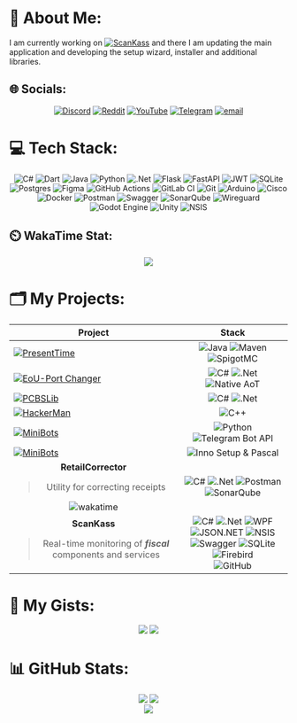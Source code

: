 # 💫 About Me:
I am currently working on [![ScanKass](https://img.shields.io/badge/ScanKass-%2306802F?logo=data%3Aimage%2Fsvg%2Bxml%3Bbase64%2CPHN2ZyB3aWR0aD0iNDE5IiBoZWlnaHQ9IjQxOCIgdmlld0JveD0iMCAwIDQxOSA0MTgiIGZpbGw9Im5vbmUiIHhtbG5zPSJodHRwOi8vd3d3LnczLm9yZy8yMDAwL3N2ZyI%2BCjxwYXRoIGQ9Ik0yMjcgMjI2SDM2NVYzNjRIMjI3VjIyNloiIGZpbGw9ImJsYWNrIi8%2BCjxyZWN0IHg9IjU1IiB5PSI1NCIgd2lkdGg9IjE3MSIgaGVpZ2h0PSIxNzEiIGZpbGw9IiMwQkRBNTEiLz4KPC9zdmc%2BCg%3D%3D&labelColor=%23ffffff)](https://scankass.ru) and there I am updating the main application and developing the setup wizard, installer and additional libraries.

## 🌐 Socials:
<div align="center">
  <a href="https://discord.gg/ornaras"><img src="https://img.shields.io/badge/Discord-%237289DA.svg?style=for-the-badge&logo=discord&amp;logoColor=white" alt="Discord"></a> 
  <a href="https://reddit.com/user/ornaras"><img src="https://img.shields.io/badge/Reddit-%23FF4500.svg?style=for-the-badge&logo=Reddit&amp;logoColor=white" alt="Reddit"></a> 
  <a href="https://www.youtube.com/@ornaras-the-copybara"><img src="https://img.shields.io/badge/YouTube-%23C4302B.svg?style=for-the-badge&logo=youtube&amp;logoColor=white" alt="YouTube"></a> 
  <a href="https://t.me/ornaras"><img src="https://img.shields.io/badge/Telegram-%231d94d0.svg?style=for-the-badge&logo=Telegram&amp;logoColor=white" alt="Telegram"></a> 
  <a href="mailto:ornaras.us@gmail.com"><img src="https://img.shields.io/badge/Email-D14836?style=for-the-badge&logo=gmail&amp;logoColor=white" alt="email"></a>
</div>

# 💻 Tech Stack:
<div align="center">
  <img src="https://img.shields.io/badge/c%23-%23239120.svg?style=for-the-badge&amp;logo=csharp&amp;logoColor=white" alt="C#"> 
  <img src="https://img.shields.io/badge/dart-%230175C2.svg?style=for-the-badge&amp;logo=dart&amp;logoColor=white" alt="Dart"> 
  <img src="https://img.shields.io/badge/java-%23ED8B00.svg?style=for-the-badge&amp;logo=openjdk&amp;logoColor=white" alt="Java"> 
  <img src="https://img.shields.io/badge/python-3670A0?style=for-the-badge&amp;logo=python&amp;logoColor=ffdd54" alt="Python"> 
  <img src="https://img.shields.io/badge/.NET-5C2D91?style=for-the-badge&amp;logo=.net&amp;logoColor=white" alt=".Net">
  <img src="https://img.shields.io/badge/flask-%23000.svg?style=for-the-badge&amp;logo=flask&amp;logoColor=white" alt="Flask"> 
  <img src="https://img.shields.io/badge/FastAPI-005571?style=for-the-badge&amp;logo=fastapi" alt="FastAPI"> 
  <img src="https://img.shields.io/badge/JWT-black?style=for-the-badge&amp;logo=JSON%20web%20tokens" alt="JWT"> 
  <img src="https://img.shields.io/badge/sqlite-%2307405e.svg?style=for-the-badge&amp;logo=sqlite&amp;logoColor=white" alt="SQLite"> 
  <img src="https://img.shields.io/badge/postgres-%23316192.svg?style=for-the-badge&amp;logo=postgresql&amp;logoColor=white" alt="Postgres">
  <img src="https://img.shields.io/badge/figma-%23F24E1E.svg?style=for-the-badge&amp;logo=figma&amp;logoColor=white" alt="Figma"> 
  <img src="https://img.shields.io/badge/github%20actions-%232671E5.svg?style=for-the-badge&amp;logo=githubactions&amp;logoColor=white" alt="GitHub Actions"> 
  <img src="https://img.shields.io/badge/gitlab%20CI-%23181717.svg?style=for-the-badge&amp;logo=gitlab&amp;logoColor=white" alt="GitLab CI"> 
  <img src="https://img.shields.io/badge/git-%23F05033.svg?style=for-the-badge&amp;logo=git&amp;logoColor=white" alt="Git"> 
  <img src="https://img.shields.io/badge/-Arduino-00979D?style=for-the-badge&amp;logo=Arduino&amp;logoColor=white" alt="Arduino">
  <img src="https://img.shields.io/badge/cisco-%23049fd9.svg?style=for-the-badge&amp;logo=cisco&amp;logoColor=black" alt="Cisco"> 
  <img src="https://img.shields.io/badge/docker-%230db7ed.svg?style=for-the-badge&amp;logo=docker&amp;logoColor=white" alt="Docker"> 
  <img src="https://img.shields.io/badge/Postman-FF6C37?style=for-the-badge&amp;logo=postman&amp;logoColor=white" alt="Postman"> 
  <img src="https://img.shields.io/badge/-Swagger-%23Clojure?style=for-the-badge&amp;logo=swagger&amp;logoColor=white" alt="Swagger"> 
  <img src="https://img.shields.io/badge/SonarQube-black?style=for-the-badge&amp;logo=sonarqube&amp;logoColor=4E9BCD" alt="SonarQube"> 
  <img src="https://img.shields.io/badge/wireguard-%2388171A.svg?style=for-the-badge&amp;logo=wireguard&amp;logoColor=white" alt="Wireguard"> 
  <img src="https://img.shields.io/badge/GODOT-%23FFFFFF.svg?style=for-the-badge&amp;logo=godot-engine" alt="Godot Engine"> 
  <img src="https://img.shields.io/badge/unity-%23000000.svg?style=for-the-badge&amp;logo=unity&amp;logoColor=white" alt="Unity"> 
  <img src="https://img.shields.io/badge/NSIS-%2301B0F0.svg?style=for-the-badge&amp;logo=nsis&amp;logoColor=white" alt="NSIS">
</div>

## ⏲️ WakaTime Stat:
<div align="center">
  <a href="https://wakatime.com/@ornaras"><img src="https://github-readme-stats.vercel.app/api/wakatime?username=ornaras&theme=transparent&hide_title=true&layout=compact&hide_border=true"/></a>
</div>

# 🗂️ My Projects:

<div align="center">
  <table>
    <thead>
      <tr>
        <th>Project</th>
        <th>Stack</th>
      </tr>
    </thead>
    <tbody>
      <tr>
        <td>
          <a href="https://github.com/ornaras/PresentTime">
            <img src="https://github-readme-stats.vercel.app/api/pin/?username=ornaras&amp;repo=PresentTime&amp;theme=transparent&amp;hide_border=true" alt="PresentTime">
          </a>
        </td>
        <td>
          <div align="center">
            <img src="https://img.shields.io/badge/java-%23ED8B00.svg?style=for-the-badge&amp;logo=openjdk&amp;logoColor=white" alt="Java">
            <img src="https://img.shields.io/badge/Maven-%23c71a36.svg?style=for-the-badge&amp;logo=apachemaven&amp;logoColor=white" alt="Maven">
            <img src="https://img.shields.io/badge/SpigotMC-%23ed8106.svg?style=for-the-badge&amp;logo=spigotmc&amp;logoColor=white" alt="SpigotMC">
          </div>
        </td>
        </tr>
      <tr>
        <td>
          <a href="https://github.com/ornaras/eou-port-changer">
            <img src="https://github-readme-stats.vercel.app/api/pin/?username=ornaras&amp;repo=eou-port-changer&amp;theme=transparent&amp;hide_border=true" alt="EoU-Port Changer">
          </a>
        </td>
        <td>
          <div align="center">
            <img src="https://img.shields.io/badge/c%23-%23239120.svg?style=for-the-badge&amp;logo=csharp&amp;logoColor=white" alt="C#"> 
            <img src="https://img.shields.io/badge/.NET-5C2D91?style=for-the-badge&amp;logo=.net&amp;logoColor=white" alt=".Net"> 
            <img src="https://img.shields.io/badge/Native%20AoT-5a26d9?style=for-the-badge" alt="Native AoT">
          </div>
        </td>
      </tr>
      <tr>
        <td>
          <a href="https://github.com/ornaras/PCBSLib">
            <img src="https://github-readme-stats.vercel.app/api/pin/?username=ornaras&amp;repo=PCBSLib&amp;theme=transparent&amp;hide_border=true" alt="PCBSLib">
          </a>
        </td>
        <td>
          <div align="center">
            <img src="https://img.shields.io/badge/c%23-%23239120.svg?style=for-the-badge&amp;logo=csharp&amp;logoColor=white" alt="C#"> 
            <img src="https://img.shields.io/badge/.NET-5C2D91?style=for-the-badge&amp;logo=.net&amp;logoColor=white" alt=".Net">
          </div>
        </td>
      </tr>
      <tr>
        <td>
          <a href="https://github.com/ornaras/HackerMan">
            <img src="https://github-readme-stats.vercel.app/api/pin/?username=ornaras&amp;repo=HackerMan&amp;theme=transparent&amp;hide_border=true" alt="HackerMan">
          </a>
        </td>
        <td>
          <div align="center">
            <img src="https://img.shields.io/badge/c++-00599C.svg?style=for-the-badge&amp;logo=cplusplus&amp;logoColor=white" alt="C++">
          </div>
        </td>
      </tr>
      <tr>
        <td>
          <a href="https://github.com/ornaras/MiniBots">
            <img src="https://github-readme-stats.vercel.app/api/pin/?username=ornaras&amp;repo=MiniBots&amp;theme=transparent&amp;hide_border=true" alt="MiniBots">
          </a>
        </td>
        <td>
          <div align="center">
            <img src="https://img.shields.io/badge/python-3670A0?style=for-the-badge&amp;logo=python&amp;logoColor=ffdd54" alt="Python"> 
            <img src="https://img.shields.io/badge/Bot_API-26A5E4?style=for-the-badge&amp;logo=telegram&amp;logoColor=white" alt="Telegram Bot API"> 
          </div>
        </td>
      </tr>
      <tr>
        <td>
          <a href="https://github.com/ornaras/ServiceHelper">
            <img src="https://github-readme-stats.vercel.app/api/pin/?username=ornaras&amp;repo=ServiceHelper&amp;theme=transparent&amp;hide_border=true" alt="MiniBots">
          </a>
        </td>
        <td>
          <div align="center">
            <img src="https://img.shields.io/badge/Inno_Setup-PASCAL-3670A0?style=for-the-badge&amp;logoColor=ffdd54" alt="Inno Setup & Pascal"> 
          </div>
        </td>
      </tr>
      <tr>
        <td>
          <div align="center">
            <strong>RetailCorrector</strong><br/>
            <blockquote>Utility for correcting receipts</blockquote>
            <img src="https://wakatime.com/badge/user/cb1d81a4-cf38-4b2f-a98a-4e569f87e13b/project/6d9d0077-fcfa-4326-942d-add652280cfa.svg" alt="wakatime">
          </div>
        </td>
        <td>
          <div align="center">
            <img src="https://img.shields.io/badge/c%23-%23239120.svg?style=for-the-badge&amp;logo=csharp&amp;logoColor=white" alt="C#">
            <img src="https://img.shields.io/badge/.NET-5C2D91?style=for-the-badge&amp;logo=.net&amp;logoColor=white" alt=".Net"> 
            <img src="https://img.shields.io/badge/Postman-FF6C37?style=for-the-badge&amp;logo=postman&amp;logoColor=white" alt="Postman"> 
            <img src="https://img.shields.io/badge/SonarQube-black?style=for-the-badge&amp;logo=sonarqube&amp;logoColor=4E9BCD" alt="SonarQube">
          </div>
        </td>
      </tr>
      <tr>
        <td>
          <div align="center">
            <strong>ScanKass</strong><br/>
            <blockquote>Real-time monitoring of <i><b>fiscal</b></i> components and services</blockquote>
          </div>
        </td>
        <td>
          <div align="center">
            <img src="https://img.shields.io/badge/c%23-%23239120.svg?style=for-the-badge&amp;logo=csharp&amp;logoColor=white" alt="C#"> 
            <img src="https://img.shields.io/badge/.NET-5C2D91?style=for-the-badge&amp;logo=.net&amp;logoColor=white" alt=".Net"> 
            <img src="https://img.shields.io/badge/WPF-%23239120.svg?style=for-the-badge&amp;logoColor=white" alt="WPF"> 
            <img src="https://img.shields.io/badge/JSON.NET-black.svg?style=for-the-badge&amp;logo=rocket&amp;logoColor=white" alt="JSON.NET"> 
            <img src="https://img.shields.io/badge/NSIS-%2301B0F0.svg?style=for-the-badge&amp;logo=nsis&amp;logoColor=white" alt="NSIS"><br/>
            <img src="https://img.shields.io/badge/-Swagger-%23Clojure?style=for-the-badge&amp;logo=swagger&amp;logoColor=white" alt="Swagger"> 
            <img src="https://img.shields.io/badge/sqlite-%2307405e.svg?style=for-the-badge&amp;logo=sqlite&amp;logoColor=white" alt="SQLite"> 
            <img src="https://img.shields.io/badge/Firebird-%23e9730a.svg?style=for-the-badge" alt="Firebird"><br/>
            <img src="https://img.shields.io/badge/GitHub_API-%23121011.svg?style=for-the-badge&amp;logo=github&amp;logoColor=white" alt="GitHub">
          </div>
        </td>
      </tr>
    </tbody>
  </table>
</div>


# 📜 My Gists:
<div align="center">
  <a href="https://gist.github.com/ornaras/2a1237ffa669f63c20c5482d653ed4aa/"><img src="https://github-readme-stats.vercel.app/api/gist?id=2a1237ffa669f63c20c5482d653ed4aa&theme=transparent"/></a>
  <a href="https://gist.github.com/ornaras/8fe025942e41d584c8e200ea0e91ea51/"><img src="https://github-readme-stats.vercel.app/api/gist?id=8fe025942e41d584c8e200ea0e91ea51&theme=transparent"/></a>
</div>

# 📊 GitHub Stats:

<div align="center">
  <img src="https://github-readme-stats.vercel.app/api?username=ornaras&theme=transparent&show=reviews"/>
  <img src="https://github-readme-stats.vercel.app/api/top-langs/?username=ornaras&theme=transparent&layout=donut"/><br/>
  <img src="https://nirzak-streak-stats.vercel.app/?user=ornaras&theme=transparent"/>
</div>
